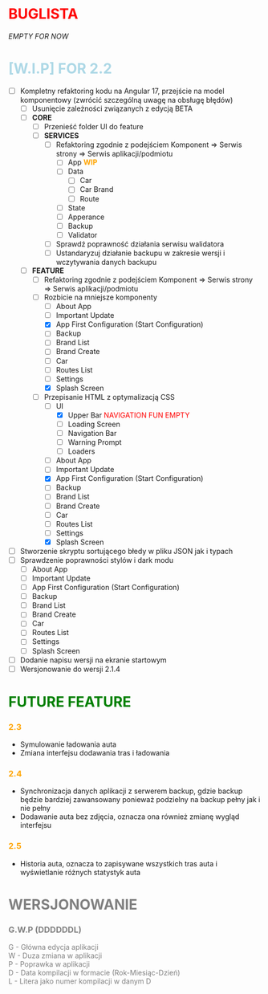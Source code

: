 # <r>BUGLISTA
*EMPTY FOR NOW*

# <lb>[W.I.P] FOR 2.2 

- [ ] Kompletny refaktoring kodu na Angular 17, przejście na model komponentowy (zwrócić szczególną uwagę na obsługę błędów)
    - [ ] Usunięcie zależności związanych z edycją BETA
    - [ ] **CORE**
        - [ ] Przenieść folder UI do feature
        - [ ] **SERVICES**
            - [ ] Refaktoring zgodnie z podejściem 
                    Komponent => Serwis strony => Serwis aplikacji/podmiotu
                - [ ] App <o>**WIP**</o>
                - [ ] Data
                    - [ ] Car
                    - [ ] Car Brand
                    - [ ] Route
                - [ ] State
                - [ ] Apperance
                - [ ] Backup
                - [ ] Validator
            - [ ] Sprawdź poprawność działania serwisu walidatora
            - [ ] Ustandaryzuj działanie backupu w zakresie wersji i wczytywania danych backupu
    - [ ] **FEATURE**
        - [ ] Refaktoring zgodnie z podejściem 
                Komponent => Serwis strony => Serwis aplikacji/podmiotu
        - [ ] Rozbicie na mniejsze komponenty
            - [ ] About App
            - [ ] Important Update
            - [x] App First Configuration (Start Configuration)
            - [ ] Backup
            - [ ] Brand List
            - [ ] Brand Create
            - [ ] Car 
            - [ ] Routes List
            - [ ] Settings
            - [x] Splash Screen
        - [ ] Przepisanie HTML z optymalizacją CSS
            - [ ] UI
                - [x] Upper Bar <r>NAVIGATION FUN EMPTY</r>
                - [ ] Loading Screen
                - [ ] Navigation Bar
                - [ ] Warning Prompt
                - [ ] Loaders 
            - [ ] About App
            - [ ] Important Update
            - [x] App First Configuration (Start Configuration)
            - [ ] Backup
            - [ ] Brand List
            - [ ] Brand Create
            - [ ] Car 
            - [ ] Routes List
            - [ ] Settings
            - [x] Splash Screen
- [ ] Stworzenie skryptu sortującego błedy w pliku JSON jak i typach
- [ ] Sprawdzenie poprawności stylów i dark modu
    - [ ] About App
    - [ ] Important Update
    - [ ] App First Configuration (Start Configuration)
    - [ ] Backup
    - [ ] Brand List
    - [ ] Brand Create
    - [ ] Car 
    - [ ] Routes List
    - [ ] Settings
    - [ ] Splash Screen
- [ ] Dodanie napisu wersji na ekranie startowym
- [ ] Wersjonowanie do wersji 2.1.4

# <g>FUTURE FEATURE

### <o>2.3
- Symulowanie ładowania auta
- Zmiana interfejsu dodawania tras i ładowania

### <o>2.4
- Synchronizacja danych aplikacji z serwerem backup, gdzie backup będzie bardziej zawansowany ponieważ podzielny na backup pełny jak i nie pełny
- Dodawanie auta bez zdjęcia, oznacza ona również zmianę wygląd interfejsu

### <o>2.5
- Historia auta, oznacza to zapisywane wszystkich tras auta i wyświetlanie różnych statystyk auta

# <gr>WERSJONOWANIE

### <gr>G.W.P (DDDDDDL)

<gr>G - Główna edycja aplikacji<br>
W - Duza zmiana w aplikacji<br>
P - Poprawka w aplikacji<br>
D - Data kompilacji w formacie (Rok-Miesiąc-Dzień)<br>
L - Litera jako numer kompilacji w danym D<br>

<style>
r { color: Red }
o { color: Orange }
g { color: Green }
lb { color: Lightblue }
gr { color: gray }
dg { color: DarkGreen }
db { color: Darkblue}
</style>
